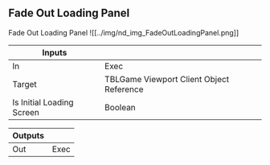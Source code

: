 ## Fade Out Loading Panel
Fade Out Loading Panel
![[../img/nd_img_FadeOutLoadingPanel.png]]

|Inputs||
|--|--|
| In | Exec |
| Target | TBLGame Viewport Client Object Reference |
| Is Initial Loading Screen | Boolean |

|Outputs||
|--|--|
| Out | Exec |
